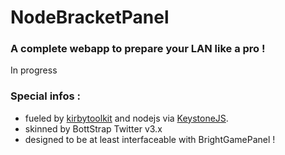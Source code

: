 NodeBracketPanel
================

### A complete webapp to prepare your LAN like a pro !
In progress


### Special infos :
- fueled by [kirbytoolkit](http://toolkit.getkirby.com/ "future framework") and nodejs via [KeystoneJS](http://keystonejs.com/ "nodejs framework").
- skinned by BottStrap Twitter v3.x
- designed to be at least interfaceable with BrightGamePanel !
